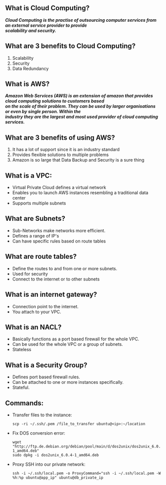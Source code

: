 ## What is Cloud Computing?  
 ***Cloud Computing is the practise of outsourcing computer services from an external service provider to provide***  
 ***scalability and security.***  


## What are 3 benefits to Cloud Computing?  
1. Scalability  
2. Security  
3. Data Redundancy  


## What is AWS?
  ***Amazon Web Services (AWS) is an extension of amazon that provides cloud computing solutions to customers based***  
  ***on the scale of their problem. They can be used by larger organisations or even by single person. Within the***  
  ***industry they are the largest and most used provider of cloud computing services.***
  

## What are 3 benefits of using AWS?  
1. It has a lot of support since it is an industry standard  
2. Provides flexible solutions to multiple problems  
3. Amazon is so large that Data Backup and Security is a sure thing  


## What is a VPC:  
* Virtual Private Cloud defines a virtual network  
* Enables you to launch AWS instances resembling a traditional data center  
* Supports multiple subnets


## What are Subnets?  
* Sub-Networks make networks more efficient.  
* Defines a range of IP's  
* Can have specific rules based on route tables


## What are route tables?  
* Define the routes to and from one or more subnets.  
* Used for security
* Connect to the internet or to other subnets


## What is an internet gateway?  
* Connection point to the internet.  
* You attach to your VPC.


## What is an NACL?
* Basically functions as a port based firewall for the whole VPC.  
* Can be used for the whole VPC or a group of subnets.  
* Stateless  


## What is a Security Group?  
* Defines port based firewall rules.  
* Can be attached to one or more instances specifically.  
* Stateful.  


## Commands: 

* Transfer files to the instance:  
  ```
  scp -ri ~/.ssh/.pem /file_to_transfer ubuntu@<ip>:~/location
  ```


* Fix DOS conversion error:
  ```
  wget "http://ftp.de.debian.org/debian/pool/main/d/dos2unix/dos2unix_6.0.4-1_amd64.deb"
  sudo dpkg -i dos2unix_6.0.4-1_amd64.deb
  ```


* Proxy SSH into our private network:  
  ```
  ssh -i ~/.ssh/local.pem -o ProxyCommand="ssh -i ~/.ssh/local.pem -W %h:%p ubuntu@app_ip" ubuntu@db_private_ip
  ```